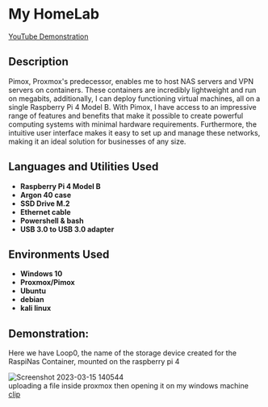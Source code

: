 <h1>My HomeLab</h1>

[YouTube Demonstration](https://youtu.be/SpQRypcATkM)

<h2>Description</h2>
Pimox, Proxmox's predecessor, enables me to host NAS servers and VPN servers on containers. These containers are incredibly lightweight and run on megabits, additionally, I can deploy functioning virtual machines, all on a single Raspberry Pi 4 Model B. With Pimox, I have access to an impressive range of features and benefits that make it possible to create powerful computing systems with minimal hardware requirements. Furthermore, the intuitive user interface makes it easy to set up and manage these networks, making it an ideal solution for businesses of any size.
<br />


<h2>Languages and Utilities Used</h2>

- <b>Raspberry Pi 4 Model B</b> 
- <b>Argon 40 case</b>
- <b>SSD Drive M.2</b>
- <b>Ethernet cable</b>
- <b>Powershell & bash</b>
- <b>USB 3.0 to USB 3.0 adapter</b>

<h2>Environments Used</h2>

- <b>Windows 10</b> 
- <b>Proxmox/Pimox</b>
- <b>Ubuntu</b>
- <b>debian</b>
- <b>kali linux</b>

<h2>Demonstration:</h2>


<p>
Here we have Loop0, the name of the storage device created for the RaspiNas Container, mounted on the raspberry pi 4<br/>

 ![Screenshot 2023-03-15 140544](https://user-images.githubusercontent.com/125524019/225442402-a1232784-61ec-4cec-958e-f58d9c699b82.png)
 <br/>
 uploading a file inside proxmox then opening it on my windows machine<br/>
 [clip](https://user-images.githubusercontent.com/125524019/225492487-2d52eea5-9cb5-411f-9a83-7b177a60262e.mp4)
</p>



<!--
 ```diff
- text in red
+ text in green
! text in orange
# text in gray
@@ text in purple (and bold)@@
```
--!>
